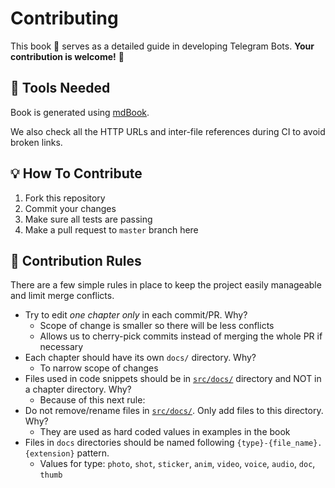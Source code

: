 # Contributing

This book 📖 serves as a detailed guide in developing Telegram Bots.
**Your contribution is welcome!** 🙂

## 🔨 Tools Needed

Book is generated using [mdBook].

We also check all the HTTP URLs and inter-file references during CI to avoid broken links.

## 💡 How To Contribute

1. Fork this repository
1. Commit your changes
1. Make sure all tests are passing
1. Make a pull request to `master` branch here

## 📜 Contribution Rules

There are a few simple rules in place to keep the project easily manageable and limit merge conflicts.

- Try to edit _one chapter only_ in each commit/PR. Why?
  - Scope of change is smaller so there will be less conflicts
  - Allows us to cherry-pick commits instead of merging the whole PR if necessary
- Each chapter should have its own `docs/` directory. Why?
  - To narrow scope of changes
- Files used in code snippets should be in [`src/docs/`](src/docs/) directory and NOT in a chapter directory. Why?
  - Because of this next rule:
- Do not remove/rename files in [`src/docs/`](src/docs/). Only add files to this directory. Why?
  - They are used as hard coded values in examples in the book
- Files in `docs` directories should be named following `{type}-{file_name}.{extension}` pattern.
  - Values for type: `photo`, `shot`, `sticker`, `anim`, `video`, `voice`, `audio`, `doc`, `thumb`

[mdBook]: https://github.com/rust-lang-nursery/mdBook